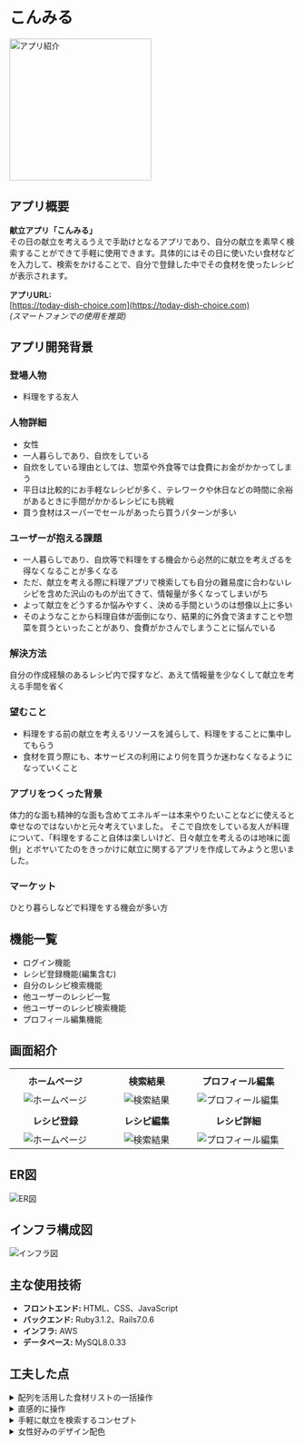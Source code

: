 # こんみる
<img src="public/README/app-image.png" alt="アプリ紹介" width="250">

## アプリ概要
**献立アプリ「こんみる」**  
その日の献立を考えるうえで手助けとなるアプリであり、自分の献立を素早く検索することができて手軽に使用できます。具体的にはその日に使いたい食材などを入力して、検索をかけることで、自分で登録した中でその食材を使ったレシピが表示されます。

**アプリURL:**  
[https://today-dish-choice.com](https://today-dish-choice.com)  
_(スマートフォンでの使用を推奨)_

## アプリ開発背景

### 登場人物
- 料理をする友人

### 人物詳細
- 女性
- 一人暮らしであり、自炊をしている
- 自炊をしている理由としては、惣菜や外食等では食費にお金がかかってしまう
- 平日は比較的にお手軽なレシピが多く、テレワークや休日などの時間に余裕があるときに手間がかかるレシピにも挑戦
- 買う食材はスーパーでセールがあったら買うパターンが多い

### ユーザーが抱える課題
- 一人暮らしであり、自炊等で料理をする機会から必然的に献立を考えざるを得なくなることが多くなる
- ただ、献立を考える際に料理アプリで検索しても自分の難易度に合わないレシピを含めた沢山のものが出てきて、情報量が多くなってしまいがち
- よって献立をどうするか悩みやすく、決める手間というのは想像以上に多い
- そのようなことから料理自体が面倒になり、結果的に外食で済ますことや惣菜を買うといったことがあり、食費がかさんでしまうことに悩んでいる

### 解決方法
自分の作成経験のあるレシピ内で探すなど、あえて情報量を少なくして献立を考える手間を省く

### 望むこと
- 料理をする前の献立を考えるリソースを減らして、料理をすることに集中してもらう
- 食材を買う際にも、本サービスの利用により何を買うか迷わなくなるようになっていくこと


### アプリをつくった背景
体力的な面も精神的な面も含めてエネルギーは本来やりたいことなどに使えると幸せなのではないかと元々考えていました。
そこで自炊をしている友人が料理について、「料理をすること自体は楽しいけど、日々献立を考えるのは地味に面倒」とボヤいてたのをきっかけに献立に関するアプリを作成してみようと思いました。

### マーケット
ひとり暮らしなどで料理をする機会が多い方

## 機能一覧
- ログイン機能
- レシピ登録機能(編集含む)
- 自分のレシピ検索機能
- 他ユーザーのレシピ一覧
- 他ユーザーのレシピ検索機能
- プロフィール編集機能

## 画面紹介

<table>
  <tr>
    <td style="vertical-align:top; width:33%;">
      <div style="height:40px; line-height:40px; text-align:center;"><strong>ホームページ</strong></div>
      <div style="text-align:center;"><img src="public/README/homepage.png" alt="ホームページ" style="max-width:100%;"/></div>
    </td>
    <td style="vertical-align:top; width:33%;">
      <div style="height:40px; line-height:40px; text-align:center;"><strong>検索結果</strong></div>
      <div style="text-align:center;"><img src="public/README/search_result.png" alt="検索結果" style="max-width:100%;"/></div>
    </td>
    <td style="vertical-align:top; width:33%;">
      <div style="height:40px; line-height:40px; text-align:center;"><strong>プロフィール編集</strong></div>
      <div style="text-align:center;"><img src="public/README/profile_edit.png" alt="プロフィール編集" style="max-width:100%;"/></div>
    </td>
  </tr>
  <tr>
    <td style="vertical-align:top; width:33%;">
      <div style="height:40px; line-height:40px; text-align:center;"><strong>レシピ登録</strong></div>
      <div style="text-align:center;"><img src="public/README/recipe_new.png" alt="ホームページ" style="max-width:100%;"/></div>
    </td>
    <td style="vertical-align:top; width:33%;">
      <div style="height:40px; line-height:40px; text-align:center;"><strong>レシピ編集</strong></div>
      <div style="text-align:center;"><img src="public/README/recipe_edit.png" alt="検索結果" style="max-width:100%;"/></div>
    </td>
    <td style="vertical-align:top; width:33%;">
      <div style="height:40px; line-height:40px; text-align:center;"><strong>レシピ詳細</strong></div>
      <div style="text-align:center;"><img src="public/README/recipe_detail.png" alt="プロフィール編集" style="max-width:100%;"/></div>
    </td>
  </tr>
  <!-- ...他の行... -->
</table>

  

## ER図
![ER図](public/README/er-image.png)

## インフラ構成図
![インフラ図](public/README/infra-image.png)

## 主な使用技術
- **フロントエンド:** HTML、CSS、JavaScript
- **バックエンド:** Ruby3.1.2、Rails7.0.6
- **インフラ:** AWS
- **データベース:** MySQL8.0.33

## 工夫した点
<details>
  <summary>配列を活用した食材リストの一括操作</summary>
  
  - 食材を追加や編集を行う際に一つずつデータ処理するのではなく、配列を用いて一気に食材リストを登録や更新できるようにしました
</details>

<details>
  <summary>直感的に操作</summary>
  
  - ヘッダーに他のサイトなどでもよく見かけるアイコンを用いる等のことを行い直感的に操作できるようにしました
</details>

<details>
  <summary>手軽に献立を検索するコンセプト</summary>
  
  - ログイン直後のページで登録した自分のレシピの表示やすぐに検索をできるようにと、手軽に献立を検索するコンセプトに沿うようにしました。
</details>

<details>
  <summary>女性好みのデザイン配色</summary>
  
  - デザイン面でミントグリーンやオレンジ色などを使って、雰囲気を柔らかく女性の好みにも合致しやすいように配色を寄せました。
</details>
